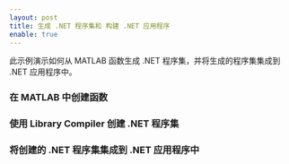 ```yaml
---
layout: post
title: 生成 .NET 程序集和 构建 .NET 应用程序
enable: true
---
```


此示例演示如何从 MATLAB 函数生成 .NET 程序集，并将生成的程序集集成到 .NET 应用程序中。

### 在 MATLAB 中创建函数

### 使用 Library Compiler 创建 .NET 程序集

### 将创建的 .NET 程序集集成到 .NET 应用程序中